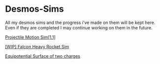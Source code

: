 # Desmos-Sims
All my desmos sims and the progress i've made on them will be kept here. Even if they are completed I may continue working on them in the future.

[Projectile Motion Sim[1.1]](https://www.desmos.com/calculator/gxn5a7n3d3)

[[WIP] Falcon Heavy Rocket Sim](https://www.desmos.com/calculator/senikwnahk)

[Equipotential Surface of two charges](https://www.desmos.com/calculator/q0vcgdh2zr)
